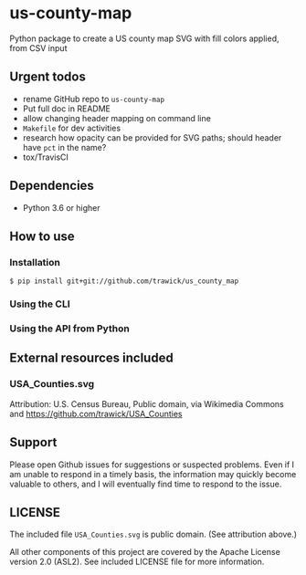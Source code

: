# us-county-map

Python package to create a US county map SVG with fill colors applied, from CSV input

## Urgent todos

* rename GitHub repo to `us-county-map`
* Put full doc in README
* allow changing header mapping on command line
* `Makefile` for dev activities
* research how opacity can be provided for SVG paths; should header have `pct` in the name?
* tox/TravisCI

## Dependencies

* Python 3.6 or higher

## How to use

### Installation

```shell
$ pip install git+git://github.com/trawick/us_county_map
```

### Using the CLI

### Using the API from Python

## External resources included

### USA_Counties.svg

Attribution: U.S. Census Bureau, Public domain, via Wikimedia Commons and https://github.com/trawick/USA_Counties

## Support

Please open Github issues for suggestions or suspected problems.  Even if I am
unable to respond in a timely basis, the information may quickly become valuable
to others, and I will eventually find time to respond to the issue.

## LICENSE

The included file `USA_Counties.svg` is public domain.  (See attribution above.)

All other components of this project are covered by the Apache License version 2.0 (ASL2).
See included LICENSE file for more information.
